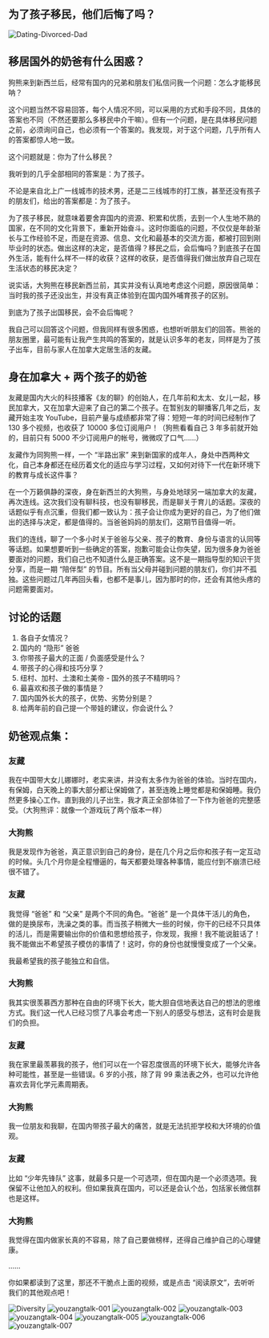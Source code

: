 ## 为了孩子移民，他们后悔了吗？

![Dating-Divorced-Dad](https://i.imgur.com/CZJH7Lc.jpg)

## 移居国外的奶爸有什么困惑？

狗熊来到新西兰后，经常有国内的兄弟和朋友们私信问我一个问题：怎么才能移民呐？

这个问题当然不容易回答，每个人情况不同，可以采用的方式和手段不同，具体的答案也不同（不然还要那么多移民中介干嘛）。但有一个问题，是在具体移民问题之前，必须询问自己，也必须有一个答案的。我发现，对于这个问题，几乎所有人的答案都惊人地一致。

这个问题就是：你为了什么移民？

我听到的几乎全部相同的答案是：为了孩子。

不论是来自北上广一线城市的技术男，还是二三线城市的打工族，甚至还没有孩子的朋友们，给出的答案都是：为了孩子。

为了孩子移民，就意味着要舍弃国内的资源、积累和优质，去到一个人生地不熟的国家，在不同的文化背景下，重新开始奋斗。这时你面临的问题，不仅仅是年龄渐长与工作经验不足，而是在资源、信息、文化和最基本的交流方面，都被打回到刚毕业时的状态。做出这样的决定，是否值得？移民之后，会后悔吗？到底孩子在国外生活，能有什么样不一样的收获？这样的收获，是否值得我们做出放弃自己现在生活状态的移民决定？

说实话，大狗熊在移民新西兰前，其实并没有认真地考虑这个问题，原因很简单：当时我的孩子还没出生，并没有真正体验到在国内国外哺育孩子的区别。

到底为了孩子出国移民，会不会后悔呢？

我自己可以回答这个问题，但我同样有很多困惑，也想听听朋友们的回答。熊爸的朋友圈里，最可能有让我产生共鸣的答案的，就是认识多年的老友，同样是为了孩子出车，目前与家人在加拿大定居生活的友藏。

## 身在加拿大 + 两个孩子的奶爸

友藏是国内大火的科技播客《友的聊》的创始人，在几年前和太太、女儿一起，移民加拿大，又在加拿大迎来了自己的第二个孩子。在暂别友的聊播客几年之后，友藏开始主攻 YouTube，目前产量与成绩都非常了得：短短一年的时间已经制作了 130 多个视频，也收获了 10000 多位订阅用户！（狗熊看看自己 3 年多前就开始的，目前只有 5000 不少订阅用户的帐号，微微叹了口气……）

友藏作为同狗熊一样，一个 “半路出家” 来到新国家的成年人，身处中西两种文化，自己本身都还在经历着文化的适应与学习过程，又如何对待下一代在新环境下的教育与成长这件事？


在一个万籁俱静的深夜，身在新西兰的大狗熊，与身处地球另一端加拿大的友藏，再次连线。这次我们没有聊科技，也没有聊移民，而是聊关于育儿的话题。深夜的话题似乎有点沉重，但我们都一致认为：孩子会让你成为更好的自己，为了他们做出的选择与决定，都是值得的。当爸爸妈妈的朋友们，这期节目值得一听。

我们的连线，聊了一个多小时关于爸爸与父亲、孩子的教育、身份与语言的认同等等话题。如果想要听到一些确定的答案，抱歉可能会让你失望，因为很多身为爸爸要面对的问题，我们自己也不知道什么是正确答案。这不是一期指导型的知识干货分享，而是一期 “陪伴型” 的节目。所有当父母并碰到问题的朋友们，你们并不孤独。这些问题过几年再回头看，也都不是事儿，因为那时的你，还会有其他头疼的问题需要面对。

## 讨论的话题

1. 各自子女情况？
2. 国内的 “隐形” 爸爸
3. 你带孩子最大的正面 / 负面感受是什么？
4. 带孩子的心得和技巧分享？
5. 纽村、加村、土澳和土美帝 - 国外的孩子不精明吗？
6. 最喜欢和孩子做的事情是？
7. 国内国外长大的孩子，优势、劣势分别是？
8. 给两年前的自己提一个带娃的建议，你会说什么？

## 奶爸观点集：

### 友藏

我在中国带大女儿娜娜时，老实来讲，并没有太多作为爸爸的体验。当时在国内，有保姆，白天晚上的事大部分都让保姆做了，甚至连晚上睡觉都是和保姆睡。我仍然更多操心工作。直到我的儿子出生，我才真正全部体验了一下作为爸爸的完整感受。（大狗熊评：就像一个游戏玩了两个版本一样）

### 大狗熊

我是发现作为爸爸，真正意识到自己的身份，是在几个月之后你和孩子有一定互动的时候。头几个月你是全程懵逼的，每天都要处理各种事情，能应付到不崩溃已经很不错了。

### 友藏

我觉得 “爸爸” 和 “父亲” 是两个不同的角色。“爸爸” 是一个具体干活儿的角色，做的是换尿布，洗澡之类的事。而当孩子稍微大一些的时候，你干的已经不只具体的活儿，而是需要输出你的价值和思想给孩子，你发现，我擦！我不能说脏话了！我不能做出不希望孩子模仿的事情了！这时，你的身份也就慢慢变成了一个父亲。

我最希望我的孩子能独立和自信。

### 大狗熊

我其实很羡慕西方那种在自由的环境下长大，能大胆自信地表达自己的想法的思维方式。我们这一代人已经习惯了凡事会考虑一下别人的感受与想法，这有时会是我们的负担。

### 友藏

我在家里最羡慕我的孩子，他们可以在一个容忍度很高的环境下长大，能够允许各种可能性，甚至是一些错误。6 岁的小孩，除了背 99 乘法表之外，也可以允许他喜欢去背化学元素周期表。

### 大狗熊

我一位朋友和我聊，在国内带孩子最大的痛苦，就是无法抗拒学校和大环境的价值观。

### 友藏

比如 “少年先锋队” 这事，就最多只是一个可选项，但在国内是一个必须选项。我保留不让他加入的权利。但如果我真在国内，可以还是会认个怂，包括家长微信群也是这样。

### 大狗熊

我觉得在国内做家长真的不容易，除了自己要做榜样，还得自己维护自己的心理健康。

……

你如果都读到了这里，那还不干脆点上面的视频，或是点击 “阅读原文”，去听听我们的其他观点吧！

![Diversity](https://i.imgur.com/ofajLLx.jpg)
![youzangtalk-001](https://i.imgur.com/SpxSKnT.jpg)
![youzangtalk-002](https://i.imgur.com/njuJlnG.jpg)
![youzangtalk-003](https://i.imgur.com/tujtNXp.jpg)
![youzangtalk-004](https://i.imgur.com/Km8oOm8.jpg)
![youzangtalk-005](https://i.imgur.com/FZLe8yt.jpg)
![youzangtalk-006](https://i.imgur.com/3GdtioP.jpg)
![youzangtalk-007](https://i.imgur.com/XtWeMVT.jpg)

